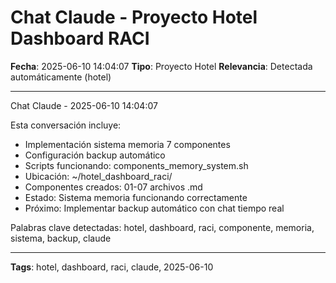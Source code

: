 # Chat Claude - Proyecto Hotel Dashboard RACI
**Fecha**: 2025-06-10 14:04:07
**Tipo**: Proyecto Hotel
**Relevancia**: Detectada automáticamente (hotel)

---

Chat Claude - 2025-06-10 14:04:07

Esta conversación incluye:
- Implementación sistema memoria 7 componentes
- Configuración backup automático
- Scripts funcionando: components_memory_system.sh
- Ubicación: ~/hotel_dashboard_raci/
- Componentes creados: 01-07 archivos .md
- Estado: Sistema memoria funcionando correctamente
- Próximo: Implementar backup automático con chat tiempo real

Palabras clave detectadas: hotel, dashboard, raci, componente, memoria, sistema, backup, claude

---

**Tags**: hotel, dashboard, raci, claude, 2025-06-10
